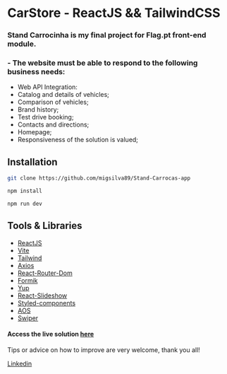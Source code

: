 # CarStore - ReactJS && TailwindCSS

### Stand Carrocinha is my final project for Flag.pt front-end module. 

### - The website must be able to respond to the following business needs:

- Web API Integration:
- Catalog and details of vehicles;
- Comparison of vehicles;
- Brand history;
- Test drive booking;
- Contacts and directions;
- Homepage;
- Responsiveness of the solution is valued;


## Installation

```bash
git clone https://github.com/migsilva89/Stand-Carrocas-app
```

```bash
npm install
```

```bash
npm run dev
```

## Tools & Libraries

- [ReactJS](https://reactjs.org/)
- [Vite](https://vitejs.dev/blog/announcing-vite2.html)
- [Tailwind](https://tailwindcss.com/)
- [Axios](https://axios-http.com/docs/intro)
- [React-Router-Dom](https://reactrouter.com/en/main/components/link)
- [Formik](https://formik.org/)
- [Yup](https://www.npmjs.com/package/yup)
- [React-Slideshow](https://www.npmjs.com/package/react-slideshow-image)
- [Styled-components](https://styled-components.com/)
- [AOS](https://michalsnik.github.io/aos/)
- [Swiper](https://swiperjs.com/)

#### Access the live solution [here](https://stand-carrocas-app.vercel.app/)


Tips or advice on how to improve are very welcome, thank you all!

[Linkedin](https://www.linkedin.com/in/miguelmpsilva/) 

